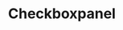 ---
layout: component.njk
tags: 
    - legacy_components_de
key: checkboxpanel-legacy_de
title: Checkboxpanel
parent: legacy_components_de
image: legacy/overview/checkboxpanel.webp
keywords: 
order: 70
---